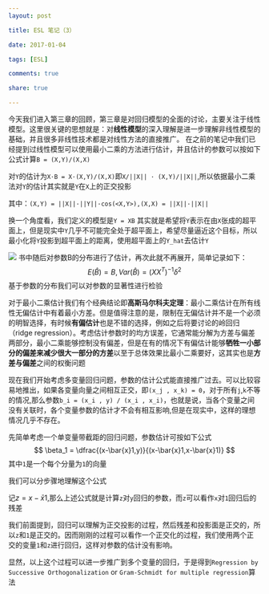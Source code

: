 ```yaml
---
layout: post

title: ESL 笔记（3）

date: 2017-01-04

tags: [ESL]

comments: true

share: true

---
```


今天我们进入第三章的回顾，第三章是对回归模型的全面的讨论，主要关注于线性模型。这里很关键的思想就是：对**线性模型**的深入理解是进一步理解非线性模型的基础，并且很多非线性技术都是对线性方法的直接推广。
在之前的笔记中我们已经提到过线性模型可以使用最小二乘的方法进行估计，并且估计的参数可以按如下公式计算`B = (X,Y)/(X,X)`

对`Y`的估计为`X·B = X·(X,Y)/(X,X)`即`X/||X|| · (X,Y)/||X||`,所以依据最小二乘法对`Y`的估计其实就是`Y`在`X`上的正交投影

其中：`(X,Y) = ||X||·||Y||·cos(<X,Y>),(X,X) = ||X||·||X||`

换一个角度看，我们定义的模型是`Y = XB` 其实就是希望将`Y`表示在由`X`张成的超平面上，但是现实中`Y`几乎不可能完全处于超平面上，希望尽量逼近这个目标，所以最小化将`Y`投影到超平面上的距离，使用超平面上的`Y_hat`去估计`Y`

![](https://ww1.sinaimg.cn/large/006y8lVajw1fbelx1pj5oj30ow0hkt9y.jpg)
书中随后对参数B的分布进行了估计，再次此就不再展开，简单记录如下：
$$
E(\hat{B} ) = B , Var(\hat{B})=(XX^{T})^{-1}\delta^2
$$
基于参数的分布我们可以对参数的显著性进行检验

对于最小二乘估计我们有个经典结论即**高斯马尔科夫定理**：最小二乘估计在所有线性无偏估计中有着最小方差。但是值得注意的是，限制在无偏估计并不是一个必须的明智选择，有时候**有偏估计**也是不错的选择，例如之后将要讨论的岭回归（ridge regression）。考虑估计参数时的均方误差，它通常能分解为方差与偏差两部分，最小二乘能够控制没有偏差，但是在有的情况下有偏估计能够**牺牲一小部分的偏差来减少很大一部分的方差**以至于总体效果比最小二乘要好，这其实也是**方差与偏差**之间的权衡问题

现在我们开始考虑多变量回归问题，参数的估计公式能直接推广过去。可以比较容易地推出，如果各变量向量之间相互正交，即`(x_j , x_k) = 0`，对于所有`j`,`k`不等的情况,那么参数`b_i = (x_i , y) / (x_i , x_i)`，也就是说，当各个变量之间没有关联时，各个变量参数的估计才不会有相互影响,但是在现实中，这样的理想情况几乎不存在。

先简单考虑一个单变量带截距的回归问题，参数估计可按如下公式
$$
\beta_1 = \dfrac{(x-\bar{x}1,y)}{(x-\bar{x}1,x-\bar{x}1)}
$$
其中`1`是一个每个分量为`1`的向量

我们可以分步骤地理解这个公式

记$z = x-\bar{x}1$,那么上述公式就是计算`z`对`y`回归的参数，而`z`可以看作`x`对`1`回归后的残差

我们前面提到，回归可以理解为正交投影的过程，然后残差和投影面是正交的，所以`z`和`1`是正交的。因而刚刚的过程可以看作一个正交化的过程，我们使用两个正交的变量`1`和`z`进行回归，这样对参数的估计没有影响。

显然，以上这个过程可以进一步推广到多个变量的回归，于是得到`Regression by Successive Orthogonalization` or `Gram-Schmidt for multiple regression`算法

